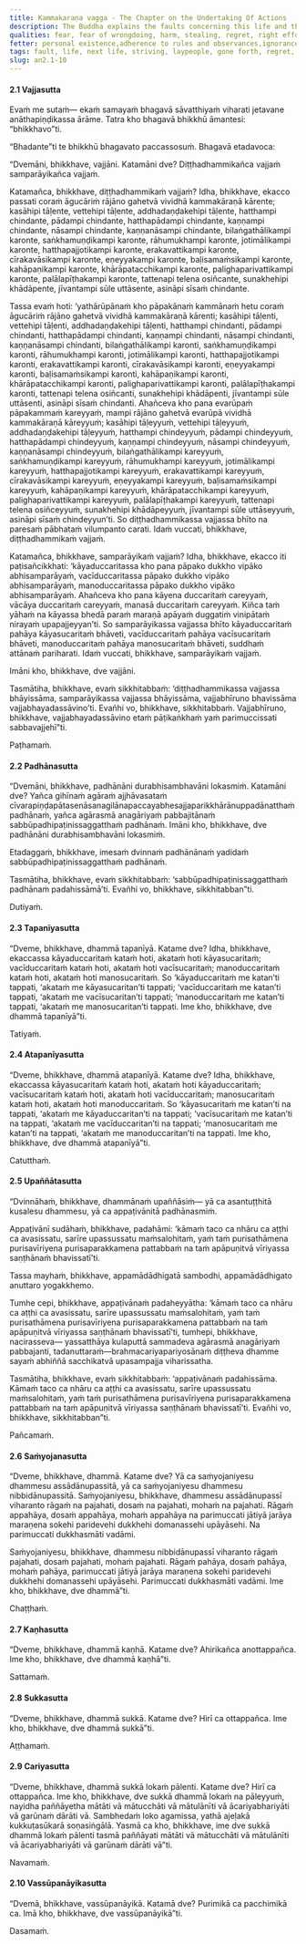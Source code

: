 ```yaml
---
title: Kammakaraṇa vagga - The Chapter on the Undertaking Of Actions
description: The Buddha explains the faults concerning this life and the next life, the strivings for laypeople and those who have gone forth, the things that cause regret and do not cause regret, the importance of not resting content with wholesome qualities, the two things that cause regret and do not cause regret, the two dark and bright qualities, and the two occasions for approaching the rains retreat.
qualities: fear, fear of wrongdoing, harm, stealing, regret, right effort, rousing of energy, diligence, conscience
fetter: personal existence,adherence to rules and observances,ignorance
tags: fault, life, next life, striving, laypeople, gone forth, regret, not regret, wholesome, tirelessness, heedfulness, bright, dark, protection, rains retreat, an, an2
slug: an2.1-10
---
```


#### 2.1 Vajjasutta

Evaṁ me sutaṁ— ekaṁ samayaṁ bhagavā sāvatthiyaṁ viharati jetavane anāthapiṇḍikassa ārāme. Tatra kho bhagavā bhikkhū āmantesi: “bhikkhavo”ti.

“Bhadante”ti te bhikkhū bhagavato paccassosuṁ. Bhagavā etadavoca:

“Dvemāni, bhikkhave, vajjāni. Katamāni dve? Diṭṭhadhammikañca vajjaṁ samparāyikañca vajjaṁ.

Katamañca, bhikkhave, diṭṭhadhammikaṁ vajjaṁ? Idha, bhikkhave, ekacco passati coraṁ āgucāriṁ rājāno gahetvā vividhā kammakāraṇā kārente; kasāhipi tāḷente, vettehipi tāḷente, addhadaṇḍakehipi tāḷente, hatthampi chindante, pādampi chindante, hatthapādampi chindante, kaṇṇampi chindante, nāsampi chindante, kaṇṇanāsampi chindante, bilaṅgathālikampi karonte, saṅkhamuṇḍikampi karonte, rāhumukhampi karonte, jotimālikampi karonte, hatthapajjotikampi karonte, erakavattikampi karonte, cīrakavāsikampi karonte, eṇeyyakampi karonte, baḷisamaṁsikampi karonte, kahāpaṇikampi karonte, khārāpatacchikampi karonte, palighaparivattikampi karonte, palālapīṭhakampi karonte, tattenapi telena osiñcante, sunakhehipi khādāpente, jīvantampi sūle uttāsente, asināpi sīsaṁ chindante.

Tassa evaṁ hoti: ‘yathārūpānaṁ kho pāpakānaṁ kammānaṁ hetu coraṁ āgucāriṁ rājāno gahetvā vividhā kammakāraṇā kārenti; kasāhipi tāḷenti, vettehipi tāḷenti, addhadaṇḍakehipi tāḷenti, hatthampi chindanti, pādampi chindanti, hatthapādampi chindanti, kaṇṇampi chindanti, nāsampi chindanti, kaṇṇanāsampi chindanti, bilaṅgathālikampi karonti, saṅkhamuṇḍikampi karonti, rāhumukhampi karonti, jotimālikampi karonti, hatthapajjotikampi karonti, erakavattikampi karonti, cīrakavāsikampi karonti, eṇeyyakampi karonti, baḷisamaṁsikampi karonti, kahāpaṇikampi karonti, khārāpatacchikampi karonti, palighaparivattikampi karonti, palālapīṭhakampi karonti, tattenapi telena osiñcanti, sunakhehipi khādāpenti, jīvantampi sūle uttāsenti, asināpi sīsaṁ chindanti. Ahañceva kho pana evarūpaṁ pāpakammaṁ kareyyaṁ, mampi rājāno gahetvā evarūpā vividhā kammakāraṇā kāreyyuṁ; kasāhipi tāḷeyyuṁ, vettehipi tāḷeyyuṁ, addhadaṇḍakehipi tāḷeyyuṁ, hatthampi chindeyyuṁ, pādampi chindeyyuṁ, hatthapādampi chindeyyuṁ, kaṇṇampi chindeyyuṁ, nāsampi chindeyyuṁ, kaṇṇanāsampi chindeyyuṁ, bilaṅgathālikampi kareyyuṁ, saṅkhamuṇḍikampi kareyyuṁ, rāhumukhampi kareyyuṁ, jotimālikampi kareyyuṁ, hatthapajjotikampi kareyyuṁ, erakavattikampi kareyyuṁ, cīrakavāsikampi kareyyuṁ, eṇeyyakampi kareyyuṁ, baḷisamaṁsikampi kareyyuṁ, kahāpaṇikampi kareyyuṁ, khārāpatacchikampi kareyyuṁ, palighaparivattikampi kareyyuṁ, palālapīṭhakampi kareyyuṁ, tattenapi telena osiñceyyuṁ, sunakhehipi khādāpeyyuṁ, jīvantampi sūle uttāseyyuṁ, asināpi sīsaṁ chindeyyun’ti. So diṭṭhadhammikassa vajjassa bhīto na paresaṁ pābhataṁ vilumpanto carati. Idaṁ vuccati, bhikkhave, diṭṭhadhammikaṁ vajjaṁ.

Katamañca, bhikkhave, samparāyikaṁ vajjaṁ? Idha, bhikkhave, ekacco iti paṭisañcikkhati: ‘kāyaduccaritassa kho pana pāpako dukkho vipāko abhisamparāyaṁ, vacīduccaritassa pāpako dukkho vipāko abhisamparāyaṁ, manoduccaritassa pāpako dukkho vipāko abhisamparāyaṁ. Ahañceva kho pana kāyena duccaritaṁ careyyaṁ, vācāya duccaritaṁ careyyaṁ, manasā duccaritaṁ careyyaṁ. Kiñca taṁ yāhaṁ na kāyassa bhedā paraṁ maraṇā apāyaṁ duggatiṁ vinipātaṁ nirayaṁ upapajjeyyan’ti. So samparāyikassa vajjassa bhīto kāyaduccaritaṁ pahāya kāyasucaritaṁ bhāveti, vacīduccaritaṁ pahāya vacīsucaritaṁ bhāveti, manoduccaritaṁ pahāya manosucaritaṁ bhāveti, suddhaṁ attānaṁ pariharati. Idaṁ vuccati, bhikkhave, samparāyikaṁ vajjaṁ.

Imāni kho, bhikkhave, dve vajjāni.

Tasmātiha, bhikkhave, evaṁ sikkhitabbaṁ: ‘diṭṭhadhammikassa vajjassa bhāyissāma, samparāyikassa vajjassa bhāyissāma, vajjabhīruno bhavissāma vajjabhayadassāvino’ti. Evañhi vo, bhikkhave, sikkhitabbaṁ. Vajjabhīruno, bhikkhave, vajjabhayadassāvino etaṁ pāṭikaṅkhaṁ yaṁ parimuccissati sabbavajjehī”ti.

Paṭhamaṁ.

#### 2.2 Padhānasutta

“Dvemāni, bhikkhave, padhānāni durabhisambhavāni lokasmiṁ. Katamāni dve? Yañca gihīnaṁ agāraṁ ajjhāvasataṁ cīvarapiṇḍapātasenāsanagilānapaccayabhesajjaparikkhārānuppadānatthaṁ padhānaṁ, yañca agārasmā anagāriyaṁ pabbajitānaṁ sabbūpadhipaṭinissaggatthaṁ padhānaṁ. Imāni kho, bhikkhave, dve padhānāni durabhisambhavāni lokasmiṁ.

Etadaggaṁ, bhikkhave, imesaṁ dvinnaṁ padhānānaṁ yadidaṁ sabbūpadhipaṭinissaggatthaṁ padhānaṁ.

Tasmātiha, bhikkhave, evaṁ sikkhitabbaṁ: ‘sabbūpadhipaṭinissaggatthaṁ padhānaṁ padahissāmā’ti. Evañhi vo, bhikkhave, sikkhitabban”ti.

Dutiyaṁ.

#### 2.3 Tapanīyasutta

“Dveme, bhikkhave, dhammā tapanīyā. Katame dve? Idha, bhikkhave, ekaccassa kāyaduccaritaṁ kataṁ hoti, akataṁ hoti kāyasucaritaṁ; vacīduccaritaṁ kataṁ hoti, akataṁ hoti vacīsucaritaṁ; manoduccaritaṁ kataṁ hoti, akataṁ hoti manosucaritaṁ. So ‘kāyaduccaritaṁ me katan’ti tappati, ‘akataṁ me kāyasucaritan’ti tappati; ‘vacīduccaritaṁ me katan’ti tappati, ‘akataṁ me vacīsucaritan’ti tappati; ‘manoduccaritaṁ me katan’ti tappati, ‘akataṁ me manosucaritan’ti tappati. Ime kho, bhikkhave, dve dhammā tapanīyā”ti.

Tatiyaṁ.

#### 2.4 Atapanīyasutta

“Dveme, bhikkhave, dhammā atapanīyā. Katame dve? Idha, bhikkhave, ekaccassa kāyasucaritaṁ kataṁ hoti, akataṁ hoti kāyaduccaritaṁ; vacīsucaritaṁ kataṁ hoti, akataṁ hoti vacīduccaritaṁ; manosucaritaṁ kataṁ hoti, akataṁ hoti manoduccaritaṁ. So ‘kāyasucaritaṁ me katan’ti na tappati, ‘akataṁ me kāyaduccaritan’ti na tappati; ‘vacīsucaritaṁ me katan’ti na tappati, ‘akataṁ me vacīduccaritan’ti na tappati; ‘manosucaritaṁ me katan’ti na tappati, ‘akataṁ me manoduccaritan’ti na tappati. Ime kho, bhikkhave, dve dhammā atapanīyā”ti.

Catutthaṁ.

#### 2.5 Upaññātasutta

“Dvinnāhaṁ, bhikkhave, dhammānaṁ upaññāsiṁ— yā ca asantuṭṭhitā kusalesu dhammesu, yā ca appaṭivānitā padhānasmiṁ.

Appaṭivānī sudāhaṁ, bhikkhave, padahāmi: ‘kāmaṁ taco ca nhāru ca aṭṭhi ca avasissatu, sarīre upassussatu maṁsalohitaṁ, yaṁ taṁ purisathāmena purisavīriyena purisaparakkamena pattabbaṁ na taṁ apāpuṇitvā vīriyassa saṇṭhānaṁ bhavissatī’ti.

Tassa mayhaṁ, bhikkhave, appamādādhigatā sambodhi, appamādādhigato anuttaro yogakkhemo.

Tumhe cepi, bhikkhave, appaṭivānaṁ padaheyyātha: ‘kāmaṁ taco ca nhāru ca aṭṭhi ca avasissatu, sarīre upassussatu maṁsalohitaṁ, yaṁ taṁ purisathāmena purisavīriyena purisaparakkamena pattabbaṁ na taṁ apāpuṇitvā vīriyassa saṇṭhānaṁ bhavissatī’ti, tumhepi, bhikkhave, nacirasseva— yassatthāya kulaputtā sammadeva agārasmā anagāriyaṁ pabbajanti, tadanuttaraṁ—brahmacariyapariyosānaṁ diṭṭheva dhamme sayaṁ abhiññā sacchikatvā upasampajja viharissatha.

Tasmātiha, bhikkhave, evaṁ sikkhitabbaṁ: ‘appaṭivānaṁ padahissāma. Kāmaṁ taco ca nhāru ca aṭṭhi ca avasissatu, sarīre upassussatu maṁsalohitaṁ, yaṁ taṁ purisathāmena purisavīriyena purisaparakkamena pattabbaṁ na taṁ apāpuṇitvā vīriyassa saṇṭhānaṁ bhavissatī’ti. Evañhi vo, bhikkhave, sikkhitabban”ti.

Pañcamaṁ.

#### 2.6 Saṁyojanasutta

“Dveme, bhikkhave, dhammā. Katame dve? Yā ca saṁyojaniyesu dhammesu assādānupassitā, yā ca saṁyojaniyesu dhammesu nibbidānupassitā. Saṁyojaniyesu, bhikkhave, dhammesu assādānupassī viharanto rāgaṁ na pajahati, dosaṁ na pajahati, mohaṁ na pajahati. Rāgaṁ appahāya, dosaṁ appahāya, mohaṁ appahāya na parimuccati jātiyā jarāya maraṇena sokehi paridevehi dukkhehi domanassehi upāyāsehi. Na parimuccati dukkhasmāti vadāmi.

Saṁyojaniyesu, bhikkhave, dhammesu nibbidānupassī viharanto rāgaṁ pajahati, dosaṁ pajahati, mohaṁ pajahati. Rāgaṁ pahāya, dosaṁ pahāya, mohaṁ pahāya, parimuccati jātiyā jarāya maraṇena sokehi paridevehi dukkhehi domanassehi upāyāsehi. Parimuccati dukkhasmāti vadāmi. Ime kho, bhikkhave, dve dhammā”ti.

Chaṭṭhaṁ.

#### 2.7 Kaṇhasutta

“Dveme, bhikkhave, dhammā kaṇhā. Katame dve? Ahirikañca anottappañca. Ime kho, bhikkhave, dve dhammā kaṇhā”ti.

Sattamaṁ.

#### 2.8 Sukkasutta

“Dveme, bhikkhave, dhammā sukkā. Katame dve? Hirī ca ottappañca. Ime kho, bhikkhave, dve dhammā sukkā”ti.

Aṭṭhamaṁ.

#### 2.9 Cariyasutta

“Dveme, bhikkhave, dhammā sukkā lokaṁ pālenti. Katame dve? Hirī ca ottappañca. Ime kho, bhikkhave, dve sukkā dhammā lokaṁ na pāleyyuṁ, nayidha paññāyetha mātāti vā mātucchāti vā mātulānīti vā ācariyabhariyāti vā garūnaṁ dārāti vā. Sambhedaṁ loko agamissa, yathā ajeḷakā kukkuṭasūkarā soṇasiṅgālā. Yasmā ca kho, bhikkhave, ime dve sukkā dhammā lokaṁ pālenti tasmā paññāyati mātāti vā mātucchāti vā mātulānīti vā ācariyabhariyāti vā garūnaṁ dārāti vā”ti.

Navamaṁ.

#### 2.10 Vassūpanāyikasutta

“Dvemā, bhikkhave, vassūpanāyikā. Katamā dve? Purimikā ca pacchimikā ca. Imā kho, bhikkhave, dve vassūpanāyikā”ti.

Dasamaṁ.
